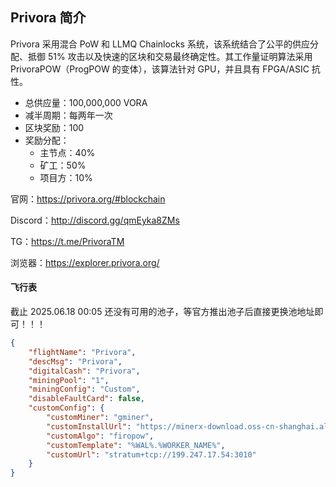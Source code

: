 ## Privora 简介

Privora 采用混合 PoW 和 LLMQ Chainlocks 系统，该系统结合了公平的供应分配、抵御 51% 攻击以及快速的区块和交易最终确定性。其工作量证明算法采用 PrivoraPOW（ProgPOW 的变体），该算法针对 GPU，并且具有 FPGA/ASIC 抗性。



- 总供应量：100,000,000 VORA
- 减半周期：每两年一次
- 区块奖励：100
- 奖励分配：
  - 主节点：40%
  - 矿工：50%
  - 项目方：10%



官网：https://privora.org/#blockchain

Discord：http://discord.gg/qmEyka8ZMs

TG：https://t.me/PrivoraTM

浏览器：https://explorer.privora.org/



#### 飞行表

截止 2025.06.18 00:05 还没有可用的池子，等官方推出池子后直接更换池地址即可！！！

```json
{
    "flightName": "Privora",
    "descMsg": "Privora",
    "digitalCash": "Privora",
    "miningPool": "1",
    "miningConfig": "Custom",
    "disableFaultCard": false,
    "customConfig": {
        "customMiner": "gminer",
        "customInstallUrl": "https://minerx-download.oss-cn-shanghai.aliyuncs.com/gminer/gminer-3.44.4.tar.gz",
        "customAlgo": "firopow",
        "customTemplate": "%WAL%.%WORKER_NAME%",
        "customUrl": "stratum+tcp://199.247.17.54:3010"
    }
}
```

